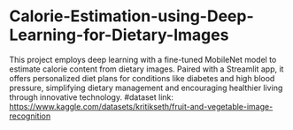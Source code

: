 # Calorie-Estimation-using-Deep-Learning-for-Dietary-Images
This project employs deep learning with a fine-tuned MobileNet model to estimate calorie content from dietary images. Paired with a Streamlit app, it offers personalized diet plans for conditions like diabetes and high blood pressure, simplifying dietary management and encouraging healthier living through innovative technology.
#dataset link:
https://www.kaggle.com/datasets/kritikseth/fruit-and-vegetable-image-recognition
